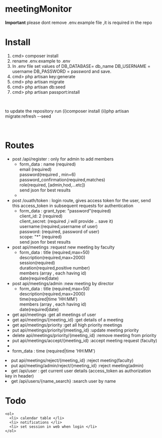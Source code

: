 # meetingMonitor
<b>Important</b> please dont remove .env.example file ,it is required in the repo

# Install
<ol>
  <li>cmd> composer install </li>
  <li>rename .env.example to .env </li>
  <li> In .env file set values of DB_DATABASE= db_name DB_USERNAME = username DB_PASSWORD = password and save. </li>
  <li>cmd> php artisan key:generate </li>
  <li>cmd> php artisan migrate </li>
  <li>cmd> php artisan db:seed </li>
  <li>cmd> php artisan passport:install </li>
</ol>
 
 <br>
 <p> to update the repository run (i)composer install  (ii)php artisan migrate:refresh --seed </p>
 <br>
 
# Routes
   <ul>
    <li>post /api/register : only for admin to add members 
        <ul>
          <li> form_data : name (required)<br>email (required) <br>password(required , min=6)<br>password_confirmation(required,matches)<br>role(required, [admin,hod,...etc])  <br> send json for best results<li>
        </ul>
  </li>
    <li>post /ouath/token  : login route, gives access token for the user, send this access_token in subsequent requests for authentication
        <ul>
          <li> form_data : grant_type: "password"(required)<br>client_id: 2 (required)<br> client_secret: (required ,i will provide .. save it) <br> username:(required,username of user) <br> password: (required, password of user)<br> scope: "*" (required)<br> send json for best results </li>
        </ul>
  </li>
  <li> post api/meetings   :request new meeting by faculty
    <ul><li>
        form_data : title (required,max=50) <br>description(required,max=2000) <br>session(required)<br>duration(required,positive number)<br> members (array , each having id)<br>date(required|date)
      </li>
    </ul>
  </li>
  <li> post api/meetings/admin :new meeting by director
    <ul><li>
        form_data : title (required,max=50) <br>description(required,max=2000) <br>time(required|time 'HH:MM')<br> members (array , each having id)<br>date(required|date)
      </li>
    </ul>
  </li>
  <li> get api/meetings :get all meetings of user</li>
  <li> get api/meetings/{meeting_id} :get details of a meeting</li>
  <li> get api/meetings/priority :get all high priority meetings</li>
  <li> put api/meetings/priority/{meeting_id}  :update meeting priority </li>
  <li> delete api/meetings/priority/{meeting_id} :remove meeting from priority</li>
  <li> put api/meetings/accept/{meeting_id} :accept meeting request (faculty)</li>
  <li put api/meetings/admin/accept/{meeting_id} :accept meeitng(admin) 
  <ul>
  <li>form_data : time (required|time 'HH:MM')</li>
  </ul>
  </li>
  <li> put api/meetings/reject/{meeting_id} :reject meeting(faculty) </li>
  <li> put api/meeting/admin/reject/{meeting_id} :reject meeting(admin)</li>
  <li>get /api/user : get current user details (access_token as authorization key in header)</li>
  <li>get /api/users/{name_search} :search user by name</li>
   </ul>
  
   # Todo
    <ol>
      <li> calendar table </li>
      <li> notifications </li>
      <li> set session in web when login </li>
    </ol>
    

